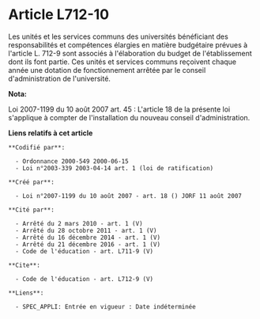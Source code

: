 # Article L712-10

Les unités et les services communs des universités bénéficiant des responsabilités et compétences élargies en matière
budgétaire prévues à l'article L. 712-9 sont associés à l'élaboration du budget de l'établissement dont ils font partie. Ces
unités et services communs reçoivent chaque année une dotation de fonctionnement arrêtée par le conseil d'administration de
l'université.

**Nota:**

Loi 2007-1199 du 10 août 2007 art. 45 : L'article 18 de la présente loi s'applique à compter de l'installation du nouveau
conseil d'administration.

**Liens relatifs à cet article**

	**Codifié par**:

	  - Ordonnance 2000-549 2000-06-15
	  - Loi n°2003-339 2003-04-14 art. 1 (loi de ratification)

	**Créé par**:

	  - Loi n°2007-1199 du 10 août 2007 - art. 18 () JORF 11 août 2007

	**Cité par**:

	  - Arrêté du 2 mars 2010 - art. 1 (V)
	  - Arrêté du 28 octobre 2011 - art. 1 (V)
	  - Arrêté du 16 décembre 2014 - art. 1 (V)
	  - Arrêté du 21 décembre 2016 - art. 1 (V)
	  - Code de l'éducation - art. L711-9 (V)

	**Cite**:

	  - Code de l'éducation - art. L712-9 (V)

	**Liens**:

	  - SPEC_APPLI: Entrée en vigueur : Date indéterminée
